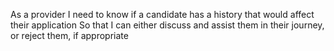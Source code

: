 As a provider
I need to know if a candidate has a history that would affect their application
So that I can either discuss and assist them in their journey, or reject them, if appropriate

